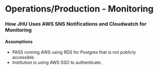# Operations/Production - Monitoring

### How JHU Uses AWS SNS Notifications and Cloudwatch for Monitoring

#### Assumptions

- PASS running AWS using RDS for Postgres that is not publicly accessible.
- Institution is using AWS SSO to authenticate.